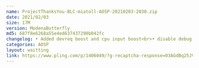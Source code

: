 ```yaml
---
name: ProjectThanksYou-BLC-miatoll-AOSP-20210203-2030.zip
date: 2021/02/03
size: 17M
version: ModenaButterfly
md5: 687f8e6268a55e4ed637437290b042fc
changelog: • Added devreq boost and cpu input boost<br>• disable debug log
categories: AOSP
layout: waitting
link: https://www.pling.com/p/1406049/?g-recaptcha-response=03AGdBq25JVYmG7Cz430eOEGho493GuzyI2FMdrylMnnxOhI_jANFFo_mfbV3oeEXVJ7lj9q9Dzjuuam9yqF0EupvbeT0beImv9M80pOotuCors_HVFVxz0fu1sDmjEKPawiRawn808uGXHXpPKcdMeM_7q17OqzLZf3L8CGpDfv5YPtm2ysCWRENmSfREM7vddaKdeWec9XdmPSN4Veb5ruvF2VuPS8vXNxx3vdvnK8ODGZA5g4r_6SZkIWTGwkKoaCgU685JZOF9VpJprD9jD4pAJZhX68Ve4IvdY6wyICLUadR98NGX1HXcYAYZoXAMqR_ayMaPctSkMS5PnGq5TpeFfVli_YZCQgUGNJijY8gGIgT3ICMFDBfzIUenbnkl8md5pQEp9tVM30EeCLw9LJmbTMDnXe78-Wv3vuLAMfuS_3ek4kWEnXqAxEKwsC_XtX0kWM5ZuNy-gEcbicidjk6-MFvGMmRJbA&submit=Get+Link
---
```


